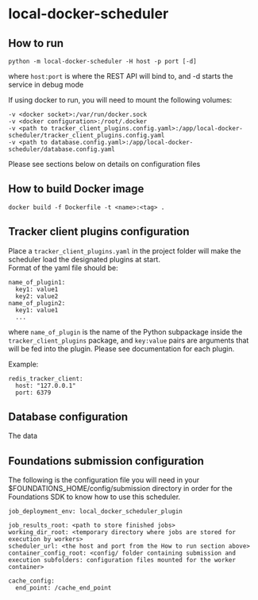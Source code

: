 # local-docker-scheduler

## How to run

`python -m local-docker-scheduler -H host -p port [-d]`

where `host:port` is where the REST API will bind to, and -d starts the service in debug mode

If using docker to run, you will need to mount the following volumes:

```
-v <docker socket>:/var/run/docker.sock
-v <docker configuration>:/root/.docker
-v <path to tracker_client_plugins.config.yaml>:/app/local-docker-scheduler/tracker_client_plugins.config.yaml
-v <path to database.config.yaml>:/app/local-docker-scheduler/database.config.yaml
```

Please see sections below on details on configuration files

## How to build Docker image

`docker build -f Dockerfile -t <name>:<tag> .`

## Tracker client plugins configuration

Place a `tracker_client_plugins.yaml` in the project folder will make the scheduler load the designated plugins at start.  
Format of the yaml file should be:
```
name_of_plugin1:
  key1: value1
  key2: value2
name_of_plugin2:
  key1: value1
  ...
```
where `name_of_plugin` is the name of the Python subpackage inside the `tracker_client_plugins` package, and `key:value` pairs are arguments that will be fed into the plugin. Please see documentation for each plugin.

Example:
```
redis_tracker_client:
  host: "127.0.0.1"
  port: 6379
```

## Database configuration

The data

## Foundations submission configuration

The following is the configuration file you will need in your $FOUNDATIONS_HOME/config/submission directory in order for the Foundations SDK to know how to use this scheduler.

```
job_deployment_env: local_docker_scheduler_plugin

job_results_root: <path to store finished jobs>
working_dir_root: <temporary directory where jobs are stored for execution by workers>
scheduler_url: <the host and port from the How to run section above>
container_config_root: <config/ folder containing submission and execution subfolders: configuration files mounted for the worker container>

cache_config:
  end_point: /cache_end_point
```
